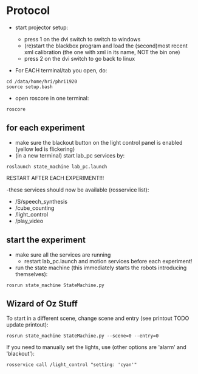 # Protocol
- start projector setup:
  - press 1 on the dvi switch to switch to windows
  - (re)start the blackbox program and load the (second)most recent xml 	calibration (the one with xml in its name, NOT the bin one)
  - press 2 on the dvi switch to go back to linux

- For EACH terminal/tab you open, do:

```
cd /data/home/hri/phri1920
source setup.bash
```

- open roscore in one terminal:

```
roscore
```

## for each experiment
- make sure the blackout button on the light control panel is enabled (yellow led is flickering)
- (in a new terminal) start lab_pc services by:

```
roslaunch state_machine lab_pc.launch
```

RESTART AFTER EACH EXPERIMENT!!!

-these services should now be available (rosservice list):
  - /S/speech_synthesis
  - /cube_counting
  - /light_control
  - /play_video

## start the experiment
- make sure all the services are running
  - restart lab_pc.launch and motion services before each experiment!
- run the state machine (this immediately starts the robots introducing themselves):

```
rosrun state_machine StateMachine.py
```

## Wizard of Oz Stuff
To start in a different scene, change scene and entry (see printout TODO update printout):

```
rosrun state_machine StateMachine.py --scene=0 --entry=0
```

If you need to manually set the lights, use (other options are 'alarm' and 'blackout'):
```
rosservice call /light_control "setting: 'cyan'"
```